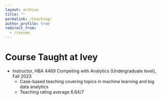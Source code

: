 ```yaml
---
layout: archive
title: ""
permalink: /teaching/
author_profile: true
redirect_from:
  - /resume
---
```







Course Taught at Ivey
======

* Instructor, HBA 4469 Competing with Analytics (Undergraduate level),  Fall 2023 
  - Case-based teaching covering topics in machine learning and big data analytics
  - Teaching rating average 6.64/7
    


  
